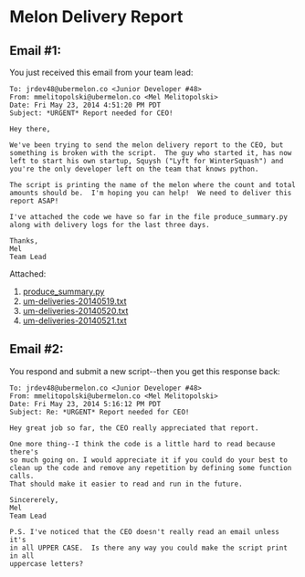 Melon Delivery Report
=======

Email #1:
-------
You just received this email from your team lead:

```
To: jrdev48@ubermelon.co <Junior Developer #48>
From: mmelitopolski@ubermelon.co <Mel Melitopolski> 
Date: Fri May 23, 2014 4:51:20 PM PDT
Subject: *URGENT* Report needed for CEO!

Hey there,

We've been trying to send the melon delivery report to the CEO, but
something is broken with the script.  The guy who started it, has now
left to start his own startup, Squysh ("Lyft for WinterSquash") and
you're the only developer left on the team that knows python.

The script is printing the name of the melon where the count and total
amounts should be.  I'm hoping you can help!  We need to deliver this
report ASAP!

I've attached the code we have so far in the file produce_summary.py
along with delivery logs for the last three days.  

Thanks,
Mel
Team Lead
```

Attached:

1. [produce_summary.py](https://github.com/hackbrightacademy/Homework/blob/master/Homework02/produce_summary.py)
1. [um-deliveries-20140519.txt](https://github.com/hackbrightacademy/Homework/blob/master/Homework02/um-deliveries-20140519.txt)
1. [um-deliveries-20140520.txt](https://github.com/hackbrightacademy/Homework/blob/master/Homework02/um-deliveries-20140520.txt)
1. [um-deliveries-20140521.txt](https://github.com/hackbrightacademy/Homework/blob/master/Homework02/um-deliveries-20140521.txt)



Email #2:
--------

You respond and submit a new script--then you get this response back:

```
To: jrdev48@ubermelon.co <Junior Developer #48>
From: mmelitopolski@ubermelon.co <Mel Melitopolski> 
Date: Fri May 23, 2014 5:16:12 PM PDT
Subject: Re: *URGENT* Report needed for CEO!

Hey great job so far, the CEO really appreciated that report.

One more thing--I think the code is a little hard to read because there's 
so much going on. I would appreciate it if you could do your best to 
clean up the code and remove any repetition by defining some function calls.
That should make it easier to read and run in the future.  

Sincererely,
Mel
Team Lead

P.S. I've noticed that the CEO doesn't really read an email unless it's
in all UPPER CASE.  Is there any way you could make the script print in all 
uppercase letters?

```
